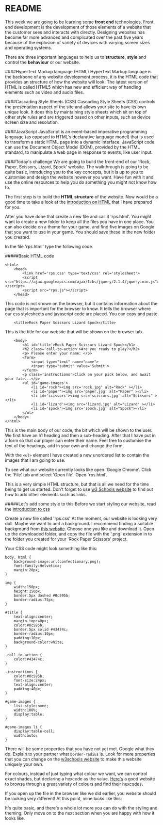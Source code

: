 README
======

This week we are going to be learning some **front end** technologies. Front end development is the development of those elements of a website that the customer sees and interacts with directly. Designing websites has become far more advanced and complicated over the past five years because of the explosion of variety of devices with varying screen sizes and operating systems. 

There are three important languages to help us to **structure**, **style** and control the **behaviour** or our website. 

####HyperText Markup language (HTML)
HyperText Markup language is the backbone of any website development process, it is the HTML code that provides an structure of how the website will look. The latest version of HTML is called HTML5 which has new and efficient way of handling elements such as video and audio files.

####Cascading Style Sheets (CSS)
Cascading Style Sheets (CSS) controls the presentation aspect of the site and allows your site to have its own unique look. It does this by maintaining style sheets which sit on top of other style rules and are triggered based on other inputs, such as device screen size and resolution.

####JavaScript
JavaScript is an event-based imperative programming language (as opposed to HTML's declarative language model) that is used to transform a static HTML page into a dynamic interface. JavaScript code can use the Document Object Model (DOM), provided by the HTML standard, to manipulate a web page in response to events, like user input.

####Today's challenge
We are going to build the front-end of our 'Rock, Paper, Scissors, Lizard, Spock' website. The walkthrough is going to be quite basic, introducing you to the key concepts, but it is up to you to customise and design the website however you want. Have fun with it and use the online resources to help you do something you might not know how to.

The first step is to build the **HTML structure** of the website. Now would be a good time to take a look at the [introduction on HTML](https://github.com/InterfaithCoding/frontend/blob/master/html.md) that I have prepared for you. 

After you have done that create a new file and call it 'rps.html'. You might want to create a new folder to keep all the files you have in one place. You can also decide on a theme for your game, and find five images on Google that you want to use in your game. You should save these in the new folder you created. 

In the file 'rps.html' type the following code. 

#####Basic HTML code

```
<html>
	<head>
		<link href='rps.css' type='text/css' rel='stylesheet'>
		<script src="https://ajax.googleapis.com/ajax/libs/jquery/2.1.4/jquery.min.js"></script>
		<script src="rps.js"></script>
	</head>
```
This code is not shown on the browser, but it contains information about the page that is important for the browser to know. It tells the browser where our css stylesheets and javascript code are placed. You can copy and paste 
```
	<title>Rock Paper Scissors Lizard Spock</title>
```

This is the title for our website that will be shown on the browser tab. 

```
	<body>
		<h1 id='title'>Rock Paper Scissors Lizard Spock</h1>
		<h2 class='call-to-action'>Are you ready to play?</h2>
		<p> Please enter your name: </p>
		<form>
			<input type="text" name="name">
			<input type="submit" value='Submit'>
		</form>
		<p class='instructions'>Click on your pick below, and await your fate...</p>
		<ul id='game-images'>
			<li id='rock'><img src='rock.jpg' alt="Rock" ></li>
			<li id='paper'><img src='paper.jpg' alt="Paper" ></li>
			<li id='scissors'><img src='scissors.jpg' alt="Scissors" ></li>
			<li id='lizard'><img src='lizard.jpg' alt="Lizard" ></li>
			<li id='spock'><img src='spock.jpg' alt="Spock"></li>
		</ul>
	</body>
</html>
```

This is the main body of our code, the bit which will be shown to the user. We first have an h1 heading and then a sub-heading. After that I have put in a form so that our player can enter their name. Feel free to customise the text of the headings, add in your own and change the form. 


With the ```<ul>``` element I have created a new unordered list to contain the images that I am going to use.

To see what our website currently looks like open 'Google Chrome'. Click the 'File' tab and select 'Open file'. Open 'rps.html'.

This is a very simple HTML structure, but that is all we need for the time being to get us started. Don't forget to use [w3 Schools website](http://www.w3schools.com/html/) to find out how to add other elements such as links. 

#####Let's add some style to this
Before we start styling our website, read the [introduction to css](https://github.com/InterfaithCoding/frontend/blob/master/css.md)


Create a new file called 'rps.css'
At the moment, our website is looking very dull. Maybe we want to add a background. I recommend finding a suitable background from [this website](http://subtlepatterns.com/). Choose one you like and download it. Open up the downloaded folder, and copy the file with the '.png' extension in to the folder you created for your 'Rock Paper Scissors' project. 

Your CSS code might look something like this: 

```
body, html {
	background-image:url(confectionary.png);
	font-family:Helvetica;
	margin:20px;
}

img {
	width:150px;
	height:150px;
	border:5px dashed #0c595b;
	border-radius:75px;
}

#title {
	text-align:center;
	margin-top:40px;
	color:#0c595b;
	border:5px solid #43474c;
	border-radius:10px;
	padding:10px;
	background-color:white;
}

.call-to-action {
	color:#43474c;
}

.instructions {
	color:#0c595b;
	font-size:24px;
	text-align:center;
	padding:40px;
}

#game-images {
	list-style:none;
	width:100%;
	display:table;
}

#game-images li {
	display:table-cell;
	width:auto;
}

```

There will be some properties that you have not yet met. Google what they do. Explain to your partner what ```border-radius``` is. Look for more properties that you can change on the [w3schools website](http://www.w3schools.com/css/) to make this website uniquely your own. 

For colours, instead of just typing what colour we want, we can control exact shades, but declaring a hexcode as the value. [Here's](http://www.color-hex.com/) a good website to browse through a great variety of colours and find their hexcodes. 

If you open up the file in the browser like we did earlier, you website should be looking very different! At this point, mine looks like this:

It's quite basic, and there's a whole lot more you can do with the styling and theming. Only move on to the next section when you are happy with how it looks like. 